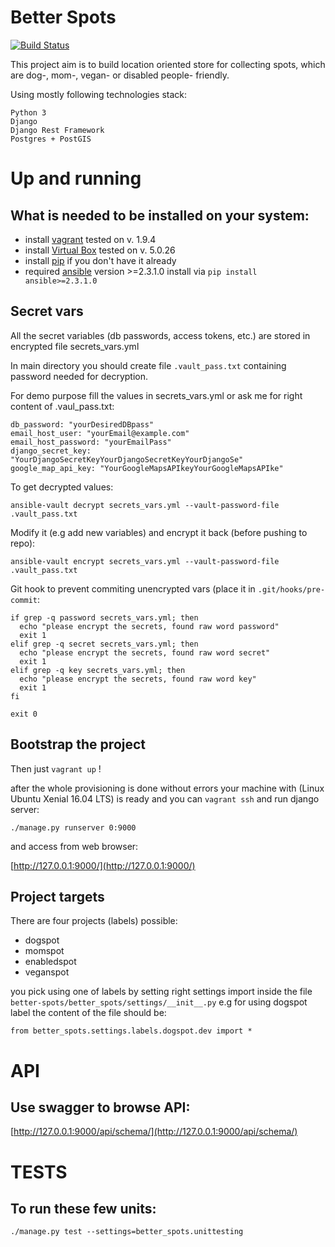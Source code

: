 Better Spots
=============
[![Build Status](https://travis-ci.org/andilabs/better-spots.png?branch=master)](https://travis-ci.org/andilabs/better-spots)


This project aim is to build location oriented store for collecting spots, which are
 dog-, mom-, vegan- or disabled people- friendly.

Using mostly following technologies stack:

    Python 3
    Django
    Django Rest Framework
    Postgres + PostGIS
    

Up and running
===============

What is needed to be installed on your system:
----------------------------------------------

* install [vagrant](https://www.vagrantup.com/downloads.html) tested on v. 1.9.4
* install [Virtual Box](https://www.virtualbox.org/wiki/Downloads) tested on v. 5.0.26
* install [pip](https://pip.pypa.io/en/stable/installing/) if you don't have it already
* required [ansible](http://docs.ansible.com/) version >=2.3.1.0 install via  `pip install ansible>=2.3.1.0`

Secret vars
-----------

All the secret variables (db passwords, access tokens, etc.) are stored in 
encrypted file secrets_vars.yml

In main directory you should create file `.vault_pass.txt` containing 
password needed for decryption.

For demo purpose fill the values in secrets_vars.yml or ask me for right 
content of .vaul_pass.txt:

    db_password: "yourDesiredDBpass"
    email_host_user: "yourEmail@example.com"
    email_host_password: "yourEmailPass"
    django_secret_key: "YourDjangoSecretKeyYourDjangoSecretKeyYourDjangoSe"
    google_map_api_key: "YourGoogleMapsAPIkeyYourGoogleMapsAPIke"

To get decrypted values:

    ansible-vault decrypt secrets_vars.yml --vault-password-file .vault_pass.txt

Modify it (e.g add new variables) and encrypt it back (before pushing to repo):

    ansible-vault encrypt secrets_vars.yml --vault-password-file .vault_pass.txt


Git hook to prevent commiting unencrypted vars (place it in `.git/hooks/pre-commit`:

    if grep -q password secrets_vars.yml; then
      echo "please encrypt the secrets, found raw word password"
      exit 1
    elif grep -q secret secrets_vars.yml; then
      echo "please encrypt the secrets, found raw word secret"
      exit 1
    elif grep -q key secrets_vars.yml; then
      echo "please encrypt the secrets, found raw word key"
      exit 1
    fi

    exit 0

Bootstrap the project
---------------------

Then just `vagrant up` !

after the whole provisioning is done without errors your machine with 
(Linux Ubuntu Xenial 16.04 LTS) is ready and you can `vagrant ssh` and
run django server:

    ./manage.py runserver 0:9000

and access from web browser: 

[http://127.0.0.1:9000/](http://127.0.0.1:9000/)

Project targets
---------------

There are four projects (labels) possible:

- dogspot
- momspot
- enabledspot
- veganspot

you pick using one of labels by setting right settings import inside the 
file `better-spots/better_spots/settings/__init__.py` e.g for 
using dogspot label the content of the file should be:

    from better_spots.settings.labels.dogspot.dev import *

    

API
===

Use swagger to browse API:
--------------------------

[http://127.0.0.1:9000/api/schema/](http://127.0.0.1:9000/api/schema/)



TESTS
======

To run these few units:
----------------------

    ./manage.py test --settings=better_spots.unittesting

